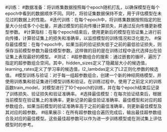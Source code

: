 #训练：
#数据准备：将训练集数据按照每个epoch随机打乱，以确保模型在每个epoch中看到的数据顺序不同。同时，将验证集数据保持不变，用于评估模型在未见过的数据上的性能。
#迭代训练：在每个epoch中，将训练集数据按照指定的批量大小分成多个小批量，并通过模型的前向传播计算损失，并通过反向传播更新模型参数。
#计算指标：在每个epoch结束后，使用更新后的模型在验证集上进行前向传播，计算验证集上的损失和准确率，以监控模型的训练情况和泛化能力。
#保存最佳模型：在每个epoch中，如果当前的验证损失低于之前的最低验证损失，则保存当前模型参数为最佳模型参数。这样做的目的是在训练过程中迭代选择出在验证集上表现最好的模型。
#测试：
#超参数组合的搜索：通过嵌套的循环，遍历了指定的超参数组合空间。其中，hidden_sizes定义了隐藏层大小的候选值，learning_rates定义了学习率的候选值，l2_lambdas定义了L2正则化参数的候选值。
#模型训练与验证：对于每一组超参数组合，创建一个新的神经网络模型，并使用训练集和验证集进行模型训练和验证。在训练过程中，使用了之前定义的训练函数train_model，对模型进行了10个epoch的训练，并在每个epoch结束后记录了训练损失、验证损失和验证准确率。
#选择最佳模型：在每次验证结束后，根据当前模型在验证集上的准确率，更新记录的最佳验证准确率、最佳模型和对应的超参数组合。如果当前模型的验证准确率高于之前的最佳准确率，则更新最佳模型及其对应的超参数。
#结果展示：在所有超参数组合遍历完成后，输出最佳超参数组合及对应的最佳模型。这些最佳超参数可以作为进一步训练模型或在测试集上评估模型时的参考。
